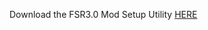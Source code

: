 Download the FSR3.0 Mod Setup Utility [HERE](https://sharemods.com/l4a9sxp4pbhl/FSR3_v1.7.9.rar.html)

